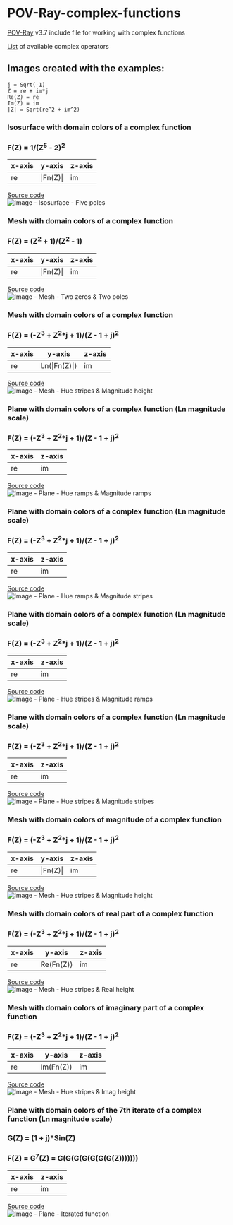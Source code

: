 # POV-Ray-complex-functions
[POV-Ray](http://www.povray.org) v3.7 include file for working with complex functions

[List](OPERATORS.md) of available complex operators

## Images created with the examples:

```
j = Sqrt(-1)
Z = re + im*j
Re(Z) = re
Im(Z) = im
|Z| = Sqrt(re^2 + im^2)
```

### Isosurface with domain colors of a complex function
### F(Z) = 1/(Z<sup>5</sup> - 2)<sup>2</sup>

| x-axis |  y-axis   | z-axis |
| ------ | --------- | ------ |
|   re   | \|Fn(Z)\| |   im   |

[Source code](FivePoles_Isosurface.pov)\
![Image - Isosurface - Five poles](FivePoles_Isosurface.png)

### Mesh with domain colors of a complex function
### F(Z) = (Z<sup>2</sup> + 1)/(Z<sup>2</sup> - 1)

| x-axis |  y-axis   | z-axis |
| ------ | --------- | ------ |
|   re   | \|Fn(Z)\| |   im   |

[Source code](Two_Zeros_Two_Poles.pov)\
![Image - Mesh - Two zeros & Two poles](Two_Zeros_Two_Poles.png)

### Mesh with domain colors of a complex function
### F(Z) = (-Z<sup>3</sup> + Z<sup>2</sup>*j + 1)/(Z - 1 + j)<sup>2</sup>

| x-axis |     y-axis    | z-axis |
| ------ | ------------- | ------ |
|   re   | Ln(\|Fn(Z)\|) |   im   |

[Source code](HueStripes_MagnHeight.pov)\
![Image - Mesh - Hue stripes & Magnitude height](HueStripes_MagnHeight.png)

### Plane with domain colors of a complex function (Ln magnitude scale)
### F(Z) = (-Z<sup>3</sup> + Z<sup>2</sup>*j + 1)/(Z - 1 + j)<sup>2</sup>

| x-axis | z-axis |
| ------ | ------ |
|   re   |   im   |

[Source code](HueRamps_MagnRamps.pov)\
![Image - Plane - Hue ramps & Magnitude ramps](HueRamps_MagnRamps.png)

### Plane with domain colors of a complex function (Ln magnitude scale)
### F(Z) = (-Z<sup>3</sup> + Z<sup>2</sup>*j + 1)/(Z - 1 + j)<sup>2</sup>

| x-axis | z-axis |
| ------ | ------ |
|   re   |   im   |

[Source code](HueRamps_MagnStripes.pov)\
![Image - Plane - Hue ramps & Magnitude stripes](HueRamps_MagnStripes.png)

### Plane with domain colors of a complex function (Ln magnitude scale)
### F(Z) = (-Z<sup>3</sup> + Z<sup>2</sup>*j + 1)/(Z - 1 + j)<sup>2</sup>

| x-axis | z-axis |
| ------ | ------ |
|   re   |   im   |

[Source code](HueStripes_MagnRamps.pov)\
![Image - Plane - Hue stripes & Magnitude ramps](HueStripes_MagnRamps.png)

### Plane with domain colors of a complex function (Ln magnitude scale)
### F(Z) = (-Z<sup>3</sup> + Z<sup>2</sup>*j + 1)/(Z - 1 + j)<sup>2</sup>

| x-axis | z-axis |
| ------ | ------ |
|   re   |   im   |

[Source code](HueStripes_MagnStripes.pov)\
![Image - Plane - Hue stripes & Magnitude stripes](HueStripes_MagnStripes.png)

### Mesh with domain colors of magnitude of a complex function
### F(Z) = (-Z<sup>3</sup> + Z<sup>2</sup>*j + 1)/(Z - 1 + j)<sup>2</sup>

| x-axis |  y-axis   | z-axis |
| ------ | --------- | ------ |
|   re   | \|Fn(Z)\| |   im   |

[Source code](HueStripes_MagnHeight_NonLn_Magn.pov)\
![Image - Mesh - Hue stripes & Magnitude height](HueStripes_MagnHeight_NonLn_Magn.png)

### Mesh with domain colors of real part of a complex function
### F(Z) = (-Z<sup>3</sup> + Z<sup>2</sup>*j + 1)/(Z - 1 + j)<sup>2</sup>

| x-axis |   y-axis   | z-axis |
| ------ | ---------- | ------ |
|   re   | Re(Fn(Z))  |   im   |

[Source code](HueStripes_MagnHeight_NonLn_Real.pov)\
![Image - Mesh - Hue stripes & Real height](HueStripes_MagnHeight_NonLn_Real.png)

### Mesh with domain colors of imaginary part of a complex function
### F(Z) = (-Z<sup>3</sup> + Z<sup>2</sup>*j + 1)/(Z - 1 + j)<sup>2</sup>

| x-axis |   y-axis   | z-axis |
| ------ | ---------- | ------ |
|   re   | Im(Fn(Z))  |   im   |

[Source code](HueStripes_MagnHeight_NonLn_Imag.pov)\
![Image - Mesh - Hue stripes & Imag height](HueStripes_MagnHeight_NonLn_Imag.png)

### Plane with domain colors of the 7th iterate of a complex function (Ln magnitude scale)
### G(Z) = (1 + j)*Sin(Z)
### F(Z) = G<sup>7</sup>(Z) = G(G(G(G(G(G(G(Z)))))))

| x-axis | z-axis |
| ------ | ------ |
|   re   |   im   |

[Source code](Iterated_Sine.pov)\
![Image - Plane - Iterated function](Iterated_Sine.png)
